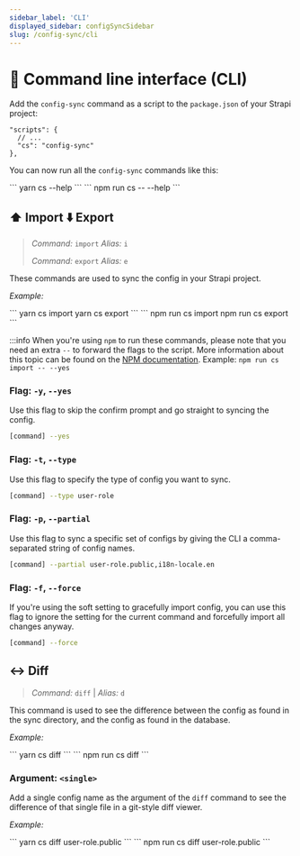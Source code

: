 ```yaml
---
sidebar_label: 'CLI'
displayed_sidebar: configSyncSidebar
slug: /config-sync/cli
---
```


# 🔌 Command line interface (CLI)

Add the `config-sync` command as a script to the `package.json` of your Strapi project:

```
"scripts": {
  // ...
  "cs": "config-sync"
},
```

You can now run all the `config-sync` commands like this:

<Tabs groupId="yarn-npm">
  <TabItem value="yarn" label="Yarn">
    ```
    yarn cs --help
    ```
  </TabItem>
  <TabItem value="npm" label="NPM">
    ```
    npm run cs -- --help
    ```
  </TabItem>
</Tabs>

## ⬆️ Import ⬇️ Export

> _Command:_ `import` _Alias:_ `i`
> 
> _Command:_ `export` _Alias:_ `e`

These commands are used to sync the config in your Strapi project. 

_Example:_

<Tabs groupId="yarn-npm">
  <TabItem value="yarn" label="Yarn">
    ```
    yarn cs import
    yarn cs export
    ```
  </TabItem>
  <TabItem value="npm" label="NPM">
    ```
    npm run cs import
    npm run cs export
    ```
  </TabItem>
</Tabs>

:::info
When you're using `npm` to run these commands, please note that you need an extra `--` to forward the flags to the script.
More information about this topic can be found on the <a href="https://docs.npmjs.com/cli/commands/npm-run-script">NPM documentation</a>.
Example: `npm run cs import -- --yes`

### Flag: `-y`, `--yes`

Use this flag to skip the confirm prompt and go straight to syncing the config.

```bash
[command] --yes
```

### Flag: `-t`, `--type`

Use this flag to specify the type of config you want to sync.

```bash
[command] --type user-role
```

### Flag: `-p`, `--partial`

Use this flag to sync a specific set of configs by giving the CLI a comma-separated string of config names.

```bash
[command] --partial user-role.public,i18n-locale.en
```

### Flag: `-f`, `--force`

If you're using the soft setting to gracefully import config, you can use this flag to ignore the setting for the current command and forcefully import all changes anyway.

```bash
[command] --force
```

## ↔️ Diff

> _Command:_ `diff` | _Alias:_ `d`

This command is used to see the difference between the config as found in the sync directory, and the config as found in the database.

_Example:_

<Tabs groupId="yarn-npm">
  <TabItem value="yarn" label="Yarn">
    ```
    yarn cs diff
    ```
  </TabItem>
  <TabItem value="npm" label="NPM">
    ```
    npm run cs diff
    ```
  </TabItem>
</Tabs>

### Argument: `<single>`

Add a single config name as the argument of the `diff` command to see the difference of that single file in a git-style diff viewer.

_Example:_

<Tabs groupId="yarn-npm">
  <TabItem value="yarn" label="Yarn">
    ```
    yarn cs diff user-role.public
    ```
  </TabItem>
  <TabItem value="npm" label="NPM">
    ```
    npm run cs diff user-role.public
    ```
  </TabItem>
</Tabs>
